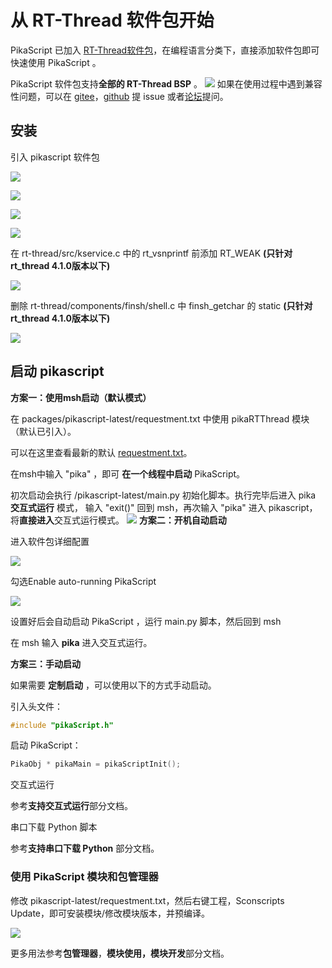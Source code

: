 # 从 RT-Thread 软件包开始

PikaScript 已加入 [RT-Thread软件包](https://packages.rt-thread.org/detail.html?package=pikascript)，在编程语言分类下，直接添加软件包即可快速使用 PikaScript 。

PikaScript 软件包支持**全部的 RT-Thread BSP** 。
![](assets/1638840464842-02580253-48dc-4dcc-94a4-e62f1b596b38.png)
如果在使用过程中遇到兼容性问题，可以在 [gitee](https://gitee.com/Lyon1998/pikascript)，[github](https://github.com/pikasTech/pikascript) 提 issue 或者[论坛](https://whycan.com/f_55.html)提问。

## 安装

   引入 pikascript 软件包

   ![](assets/159112436-d8814770-0e86-4016-a529-7053d7256df9.png)

   ![](assets/159112451-20335611-fb55-42da-b1ec-c6e9878333b3.png)

   ![](assets/159112459-36030f2a-69f7-4e8f-8b3f-57011eaff82b.png)

   ![](assets/159112482-378a549c-fb3b-4be6-b72e-a02b8e1217f3.png)

   在 rt-thread/src/kservice.c 中的 rt_vsnprintf 前添加 RT_WEAK **(只针对rt_thread 4.1.0版本以下)**

![](assets/1639103607485-f33b48f8-a127-4612-9c4a-e2094ec5d79e.png)

   删除 rt-thread/components/finsh/shell.c 中 finsh_getchar 的 static **(只针对rt_thread 4.1.0版本以下)**

![](assets/1639103788555-fcf1c31c-386f-4baf-b1d0-4f3016af32bc.png)

## 启动 pikascript

**方案一：使用msh启动（默认模式）**

   在 packages/pikascript-latest/requestment.txt 中使用 pikaRTThread 模块（默认已引入）。

可以在这里查看最新的默认 [requestment.txt](https://gitee.com/Lyon1998/pikascript/blob/master/port/rt-thread/requestment.txt)。

   在msh中输入 "pika" ，即可 **在一个线程中启动** PikaScript。

初次启动会执行 /pikascript-latest/main.py 初始化脚本。执行完毕后进入 pika **交互式运行** 模式，
输入 "exit()" 回到 msh，再次输入 "pika" 进入 pikascript，将**直接进入**交互式运行模式。
![](assets/1639058943232-9f0e0f78-0c8e-4b80-9283-6113c2450edf.png)
**方案二：开机自动启动**

   进入软件包详细配置

![](assets/1639184483048-498f471e-cae7-4b6f-ad94-c1b5149d621c.png)

   勾选Enable auto-running PikaScript

![](assets/1639184596044-a85902ac-601c-49b6-b2e5-3d20bd55ce81.png)

   设置好后会自动启动 PikaScript ，运行 main.py 脚本，然后回到 msh

在 msh 输入 **pika** 进入交互式运行。

**方案三：手动启动**

如果需要 **定制启动** ，可以使用以下的方式手动启动。

   引入头文件：
```c
#include "pikaScript.h"
```
 启动 PikaScript：
```c
PikaObj * pikaMain = pikaScriptInit();
```

   交互式运行

参考**支持交互式运行**部分文档。

   串口下载 Python 脚本

参考**支持串口下载 Python** 部分文档。

### 使用 PikaScript 模块和包管理器

   修改 pikascript-latest/requestment.txt，然后右键工程，Sconscripts Update，即可安装模块/修改模块版本，并预编译。

![](assets/1639531121038-abc40292-62fe-4a30-b074-7101714f6db7.jpeg)


更多用法参考**包管理器**，**模块使用，模块开发**部分文档。

